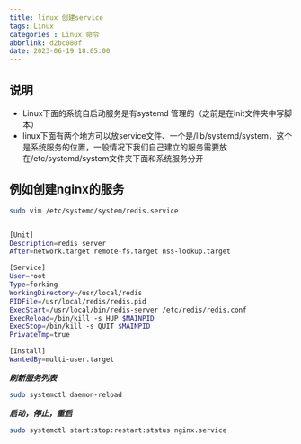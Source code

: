```yaml
---
title: linux 创建service
tags: Linux
categories : Linux 命令
abbrlink: d2bc080f
date: 2023-06-19 18:05:00
---
```


## 说明

* Linux下面的系统自启动服务是有systemd 管理的（之前是在init文件夹中写脚本）
* linux下面有两个地方可以放service文件、一个是/lib/systemd/system，这个是系统服务的位置，一般情况下我们自己建立的服务需要放在/etc/systemd/system文件夹下面和系统服务分开

## 例如创建nginx的服务

```bash
sudo vim /etc/systemd/system/redis.service


[Unit]
Description=redis server
After=network.target remote-fs.target nss-lookup.target

[Service]
User=root
Type=forking
WorkingDirectory=/usr/local/redis
PIDFile=/usr/local/redis/redis.pid
ExecStart=/usr/local/bin/redis-server /etc/redis/redis.conf
ExecReload=/bin/kill -s HUP $MAINPID
ExecStop=/bin/kill -s QUIT $MAINPID
PrivateTmp=true

[Install]
WantedBy=multi-user.target
```

***刷新服务列表***

```bash
sudo systemctl daemon-reload
```

***启动，停止，重启***

```bash
sudo systemctl start:stop:restart:status nginx.service
```

